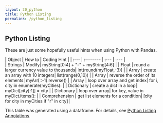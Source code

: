 ```yaml
---
layout: 20_python
title: Python Listing
permalink: /python_listing
---
```


## Python Listing

These are just some hopefully useful hints when using Python with Pandas.

|  Object |  How to | Coding Hint | 
| :---            |    :--------   |  :--- |  :--- |  
| Strings | Modify| myString[0:4] + "-" + myString[4:6] |
| Float | round a larger currency value to thousands| int(round(myFloat,-3)) |
| Array | create an array with 10 integers| list(range(0,10)) |
| Array | reverse the order of its elements| myArr[::-1].reverse() |
| Array | loop over array and get index| for i, city in enumerate(myCities): |
| Dictionary | create a dict in a loop| myDict[city[:1]] = city |
| Dictionary | loop over array| for key, value in myDict.items(): |
| Comprehension | get list elements for a condition| [city for city in myCities if "r" in city] |

This table was generated using a dataframe. 
For details, see [Python Listing Annotations](python_annotations).
